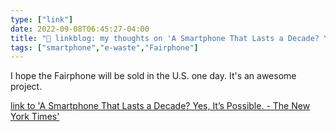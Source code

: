 ```yaml
---
type: ["link"]
date: 2022-09-08T06:45:27-04:00
title: "🔗 linkblog: my thoughts on 'A Smartphone That Lasts a Decade? Yes, It’s Possible. - The New York Times'"
tags: ["smartphone","e-waste","Fairphone"]
---
```

I hope the Fairphone will be sold in the U.S. one day. It's an awesome project.
 

[link to 'A Smartphone That Lasts a Decade? Yes, It’s Possible. - The New York Times'](https://www.nytimes.com/2022/09/08/technology/personaltech/smartphone-lasts-decade.html)
